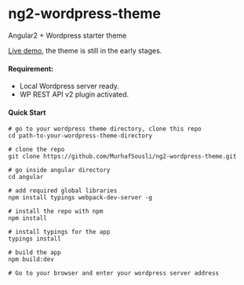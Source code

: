 # ng2-wordpress-theme
Angular2 + Wordpress starter theme

[Live demo](http://ng2wordpress-murhaf.rhcloud.com), the theme is still in the early stages.

#### Requirement:

  - Local Wordpress server ready.
  - WP REST API v2 plugin activated. 
  

#### Quick Start

```
# go to your wordpress theme directory, clone this repo
cd path-to-your-wordpress-theme-directory

# clone the repo
git clone https://github.com/MurhafSousli/ng2-wordpress-theme.git

# go inside angular directory
cd angular

# add required global libraries
npm install typings webpack-dev-server -g

# install the repo with npm
npm install

# install typings for the app
typings install

# build the app
npm build:dev

# Go to your browser and enter your wordpress server address
```

